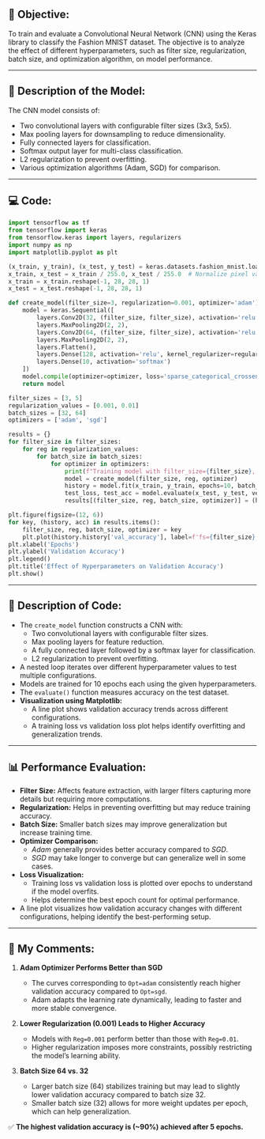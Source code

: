 ## 🎯 Objective:
To train and evaluate a Convolutional Neural Network (CNN) using the Keras library to classify the Fashion MNIST dataset. The objective is to analyze the effect of different hyperparameters, such as filter size, regularization, batch size, and optimization algorithm, on model performance.

---

## 🧠 Description of the Model:
The CNN model consists of:
- Two convolutional layers with configurable filter sizes (3x3, 5x5).
- Max pooling layers for downsampling to reduce dimensionality.
- Fully connected layers for classification.
- Softmax output layer for multi-class classification.
- L2 regularization to prevent overfitting.
- Various optimization algorithms (Adam, SGD) for comparison.

---

## 💻 Code:
```python
import tensorflow as tf
from tensorflow import keras
from tensorflow.keras import layers, regularizers
import numpy as np
import matplotlib.pyplot as plt

(x_train, y_train), (x_test, y_test) = keras.datasets.fashion_mnist.load_data()
x_train, x_test = x_train / 255.0, x_test / 255.0  # Normalize pixel values
x_train = x_train.reshape(-1, 28, 28, 1)
x_test = x_test.reshape(-1, 28, 28, 1)

def create_model(filter_size=3, regularization=0.001, optimizer='adam'):
    model = keras.Sequential([
        layers.Conv2D(32, (filter_size, filter_size), activation='relu', kernel_regularizer=regularizers.l2(regularization), input_shape=(28, 28, 1)),
        layers.MaxPooling2D(2, 2),
        layers.Conv2D(64, (filter_size, filter_size), activation='relu'),
        layers.MaxPooling2D(2, 2),
        layers.Flatten(),
        layers.Dense(128, activation='relu', kernel_regularizer=regularizers.l2(regularization)),
        layers.Dense(10, activation='softmax')
    ])
    model.compile(optimizer=optimizer, loss='sparse_categorical_crossentropy', metrics=['accuracy'])
    return model

filter_sizes = [3, 5]
regularization_values = [0.001, 0.01]
batch_sizes = [32, 64]
optimizers = ['adam', 'sgd']

results = {}
for filter_size in filter_sizes:
    for reg in regularization_values:
        for batch_size in batch_sizes:
            for optimizer in optimizers:
                print(f"Training model with filter_size={filter_size}, reg={reg}, batch_size={batch_size}, optimizer={optimizer}")
                model = create_model(filter_size, reg, optimizer)
                history = model.fit(x_train, y_train, epochs=10, batch_size=batch_size, validation_data=(x_test, y_test), verbose=0)
                test_loss, test_acc = model.evaluate(x_test, y_test, verbose=0)
                results[(filter_size, reg, batch_size, optimizer)] = (history, test_acc)

plt.figure(figsize=(12, 6))
for key, (history, acc) in results.items():
    filter_size, reg, batch_size, optimizer = key
    plt.plot(history.history['val_accuracy'], label=f'fs={filter_size}, reg={reg}, bs={batch_size}, opt={optimizer} ({acc:.2f})')
plt.xlabel('Epochs')
plt.ylabel('Validation Accuracy')
plt.legend()
plt.title('Effect of Hyperparameters on Validation Accuracy')
plt.show()
```

---

## 🧾 Description of Code:
- The `create_model` function constructs a CNN with:
  - Two convolutional layers with configurable filter sizes.
  - Max pooling layers for feature reduction.
  - A fully connected layer followed by a softmax layer for classification.
  - L2 regularization to prevent overfitting.
- A nested loop iterates over different hyperparameter values to test multiple configurations.
- Models are trained for 10 epochs each using the given hyperparameters.
- The `evaluate()` function measures accuracy on the test dataset.
- **Visualization using Matplotlib:**
  - A line plot shows validation accuracy trends across different configurations.
  - A training loss vs validation loss plot helps identify overfitting and generalization trends.

---

## 📊 Performance Evaluation:
- **Filter Size:** Affects feature extraction, with larger filters capturing more details but requiring more computations.
- **Regularization:** Helps in preventing overfitting but may reduce training accuracy.
- **Batch Size:** Smaller batch sizes may improve generalization but increase training time.
- **Optimizer Comparison:**
  - *Adam* generally provides better accuracy compared to *SGD*.
  - *SGD* may take longer to converge but can generalize well in some cases.
- **Loss Visualization:**
  - Training loss vs validation loss is plotted over epochs to understand if the model overfits.
  - Helps determine the best epoch count for optimal performance.
- A line plot visualizes how validation accuracy changes with different configurations, helping identify the best-performing setup.

---

## 💬 My Comments:
1. **Adam Optimizer Performs Better than SGD**
   - The curves corresponding to `Opt=adam` consistently reach higher validation accuracy compared to `Opt=sgd`.
   - Adam adapts the learning rate dynamically, leading to faster and more stable convergence.

2. **Lower Regularization (0.001) Leads to Higher Accuracy**
   - Models with `Reg=0.001` perform better than those with `Reg=0.01`.
   - Higher regularization imposes more constraints, possibly restricting the model’s learning ability.

3. **Batch Size 64 vs. 32**
   - Larger batch size (64) stabilizes training but may lead to slightly lower validation accuracy compared to batch size 32.
   - Smaller batch size (32) allows for more weight updates per epoch, which can help generalization.

✅ **The highest validation accuracy is (~90%) achieved after 5 epochs.**
